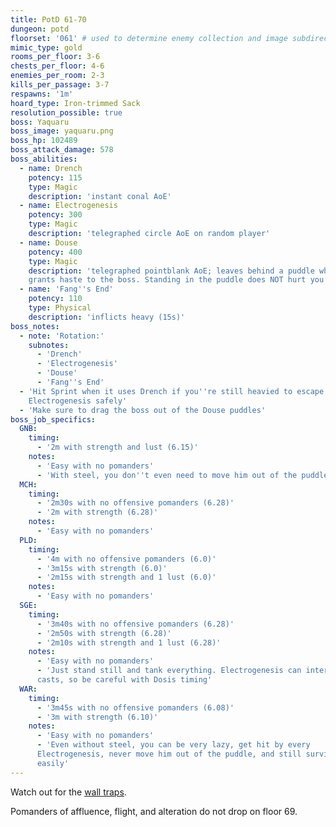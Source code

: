 ```yaml
---
title: PotD 61-70
dungeon: potd
floorset: '061' # used to determine enemy collection and image subdirectory
mimic_type: gold
rooms_per_floor: 3-6
chests_per_floor: 4-6
enemies_per_room: 2-3
kills_per_passage: 3-7
respawns: '1m'
hoard_type: Iron-trimmed Sack
resolution_possible: true
boss: Yaquaru
boss_image: yaquaru.png
boss_hp: 102489
boss_attack_damage: 578
boss_abilities:
  - name: Drench
    potency: 115
    type: Magic
    description: 'instant conal AoE'
  - name: Electrogenesis
    potency: 300
    type: Magic
    description: 'telegraphed circle AoE on random player'
  - name: Douse
    potency: 400
    type: Magic
    description: 'telegraphed pointblank AoE; leaves behind a puddle which
    grants haste to the boss. Standing in the puddle does NOT hurt you'
  - name: 'Fang''s End'
    potency: 110
    type: Physical
    description: 'inflicts heavy (15s)'
boss_notes:
  - note: 'Rotation:'
    subnotes:
      - 'Drench'
      - 'Electrogenesis'
      - 'Douse'
      - 'Fang''s End'
  - 'Hit Sprint when it uses Drench if you''re still heavied to escape
    Electrogenesis safely'
  - 'Make sure to drag the boss out of the Douse puddles'
boss_job_specifics:
  GNB:
    timing:
      - '2m with strength and lust (6.15)'
    notes:
      - 'Easy with no pomanders'
      - 'With steel, you don''t even need to move him out of the puddles'
  MCH:
    timing:
      - '2m30s with no offensive pomanders (6.28)'
      - '2m with strength (6.28)'
    notes:
      - 'Easy with no pomanders'
  PLD:
    timing:
      - '4m with no offensive pomanders (6.0)'
      - '3m15s with strength (6.0)'
      - '2m15s with strength and 1 lust (6.0)'
    notes:
      - 'Easy with no pomanders'
  SGE:
    timing:
      - '3m40s with no offensive pomanders (6.28)'
      - '2m50s with strength (6.28)'
      - '2m10s with strength and 1 lust (6.28)'
    notes:
      - 'Easy with no pomanders'
      - 'Just stand still and tank everything. Electrogenesis can interrupt
      casts, so be careful with Dosis timing'
  WAR:
    timing:
      - '3m45s with no offensive pomanders (6.08)'
      - '3m with strength (6.10)'
    notes:
      - 'Easy with no pomanders'
      - 'Even without steel, you can be very lazy, get hit by every
      Electrogenesis, never move him out of the puddle, and still survive
      easily'
---
```


Watch out for the [wall traps](/wall_traps.html#potd-51-79).

Pomanders of affluence, flight, and alteration do not drop on floor 69.
